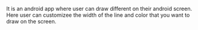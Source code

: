 It is an android app where user can draw different on their android screen.
Here user can customizee the width of the line and color that you want to draw on the screen.
